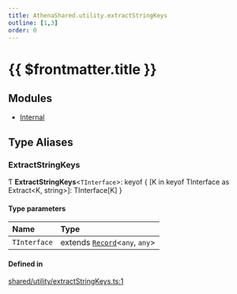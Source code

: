 ```yaml
---
title: AthenaShared.utility.extractStringKeys
outline: [1,3]
order: 0
---
```


# {{ $frontmatter.title }}


## Modules

- [Internal](shared_utility_extractStringKeys_Internal.md)

## Type Aliases

### ExtractStringKeys

Ƭ **ExtractStringKeys**<`TInterface`\>: keyof { [K in keyof TInterface as Extract<K, string\>]: TInterface[K] }

#### Type parameters

| Name | Type |
| :------ | :------ |
| `TInterface` | extends [`Record`](shared_utility_extractStringKeys_Internal.md#Record)<`any`, `any`\> |

#### Defined in

[shared/utility/extractStringKeys.ts:1](https://github.com/Stuyk/altv-athena/blob/01dffad/src/core/shared/utility/extractStringKeys.ts#L1)
